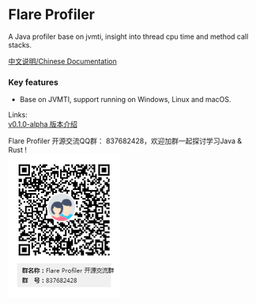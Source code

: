 # Flare Profiler
A Java profiler base on jvmti, insight into thread cpu time and method call stacks.  

[中文说明/Chinese Documentation](README_CN.md)   
  
  
### Key features   
- Base on JVMTI, support running on Windows, Linux and macOS.

Links:  
[v0.1.0-alpha 版本介绍](https://github.com/kylixs/kylixs.github.io/blob/master/flare-profiler-v0.1.0-alpha-demo.md)
  
Flare Profiler 开源交流QQ群： 837682428，欢迎加群一起探讨学习Java & Rust !  
![Flare Profiler 开源交流QQ群： 837682428](doc/flare-profiler-qq-group.png)  
